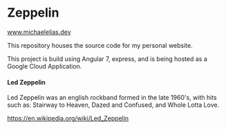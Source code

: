 # Zeppelin

www.michaelelias.dev

This repository houses the source code for my personal website.

This project is build using Angular 7, express, and is being hosted as a Google Cloud Application.

#### Led Zeppelin

Led Zeppelin was an english rockband formed in the late 1960's, with hits such as: Stairway to Heaven,
Dazed and Confused, and Whole Lotta Love.

https://en.wikipedia.org/wiki/Led_Zeppelin
